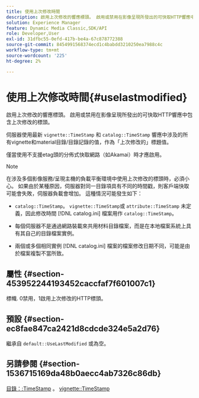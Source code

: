 ```yaml
---
title: 使用上次修改時間
description: 啟用上次修改的響應標頭。 啟用或禁用在影像呈現所發出的可快取HTTP響應中包含上次修改的標頭。
solution: Experience Manager
feature: Dynamic Media Classic,SDK/API
role: Developer,User
exl-id: 31dfbc55-0efd-417b-be4a-67c878772388
source-git-commit: 8454991568374ecd1c4babdd3210250ea7988c4c
workflow-type: tm+mt
source-wordcount: '225'
ht-degree: 2%

---
```


# 使用上次修改時間{#uselastmodified}

啟用上次修改的響應標頭。 啟用或禁用在影像呈現所發出的可快取HTTP響應中包含上次修改的標頭。

伺服器使用最新 `vignette::TimeStamp` 和 `catalog::TimeStamp` 響應中涉及的所有vignette和material目錄/目錄記錄的值，作為「上次修改的」標題值。

僅當使用不支援etag頭的分佈式快取網路（如Akamai）時才應啟用。

>[!NOTE]
>
>在涉及多個影像服務/呈現主機的負載平衡環境中使用上次修改的標頭時，必須小心。 如果由於某種原因，伺服器對同一目錄項具有不同的時間戳，則客戶端快取可能會失敗，伺服器負載會增加。 這種情況可能發生如下：

* `catalog::TimeStamp`。 `vignette::TimeStamp`或 `attribute::TimeStamp` 未定義，因此修改時間 [!DNL catalog.ini] 檔案用作 `catalog::TimeStamp`。

* 每個伺服器不是通過網路裝載來共用材料目錄檔案，而是在本地檔案系統上具有其自己的目錄檔案實例。
* 兩個或多個相同實例 [!DNL catalog.ini] 檔案的檔案修改日期不同，可能是由於檔案複製不當所致。

## 屬性 {#section-453952244193452caccfaf7f601007c1}

標幟. 0禁用，1啟用上次修改的HTTP標頭。

## 預設 {#section-ec8fae847ca2421d8cdcde324e5a2d76}

繼承自 `default::UseLastModified` 或為空。

## 另請參閱 {#section-1536715169da48b0aecc4ab7326c86db}

[目錄：:TimeStamp](../../../../../ir-api/material-cat/image-rendering-api-ref/c-ir-material-catalog/c-ir-material-data-reference/r-ir-timestamp-dataref.md#reference-6daf7973dc4f4b4e9e8165756db7c319) 。 [vignette::TimeStamp](../../../../../ir-api/material-cat/image-rendering-api-ref/c-ir-material-catalog/c-ir-vignette-map-reference/r-ir-timestamp-vignette.md#reference-d57cdd40a6a645d199dbb1d56cc85bc1)
